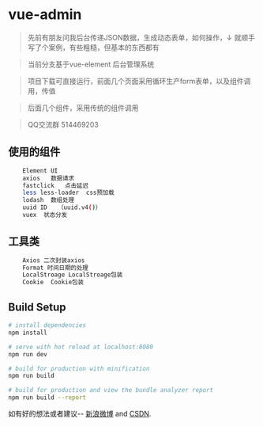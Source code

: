 # vue-admin

> 先前有朋友问我后台传递JSON数据，生成动态表单，如何操作，↓ 就顺手写了个案例，有些粗糙，但基本的东西都有

> 当前分支基于vue-element 后台管理系统

> 项目下载可直接运行，前面几个页面采用循环生产form表单，以及组件调用，传值

> 后面几个组件，采用传统的组件调用

> QQ交流群 514469203 
## 使用的组件
``` bash
    Element UI
    axios   数据请求
    fastclick   点击延迟
    less less-loader  css预加载
    lodash  数组处理
    uuid ID   （uuid.v4()）
    vuex  状态分发
```
## 工具类
``` bash
    Axios 二次封装axios
    Format 时间日期的处理
    LocalStroage LocalStroage包装
    Cookie  Cookie包装
```
## Build Setup

``` bash
# install dependencies
npm install

# serve with hot reload at localhost:8080
npm run dev

# build for production with minification
npm run build

# build for production and view the bundle analyzer report
npm run build --report
```

如有好的想法或者建议-- [新浪微博](http://weibo.com/818qizai898) and [CSDN](https://blog.csdn.net/u013216976).
